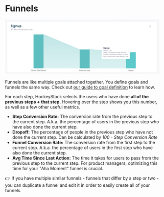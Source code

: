 # Funnels

![Funnels%207ab2c9938ebb4ec2bf5b87d4fc9c2bdc/Screen_Shot_2021-06-16_at_14.37.37.png](Funnels/Screen_Shot_2021-06-16_at_14.37.37.png)

Funnels are like multiple goals attached together. You define goals and funnels the same way. Check out [our guide to goal definition](Goals.md) to learn how.

For each step, HockeyStack selects the users who have done **all of the previous steps + that step.** Hovering over the step shows you this number, as well as a few other useful metrics.

- **Step Conversion Rate:** The conversion rate from the previous step to the current step. A.k.a. the percentage of users in the previous step who have also done the current step.
- **Dropoff:** The percentage of people in the previous step who have not done the current step. Can be calculated by *100 - Step Conversion Rate*
- **Funnel Conversion Rate:** The conversion rate from the first step to the current step. A.k.a. the percentage of users in the first step who have also done the current step.
- **Avg Time Since Last Action:** The time it takes for users to pass from the previous step to the current step. For product managers, optimizing this time for your "Aha Moment" funnel is crucial.

<aside>
👉 If you have multiple similar funnels - funnels that differ by a step or two - you can duplicate a funnel and edit it in order to easily create all of your funnels.

</aside>